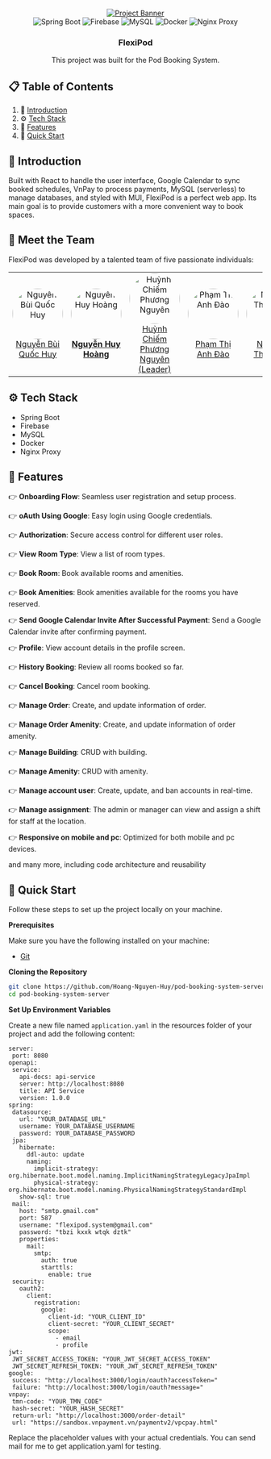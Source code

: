 <div align="center">
  <br />
    <a href="https://flexipod.site/" target="_blank">
      <img src="https://flexipod.site/assets/homePageBanner-BtHd3PD-.png" alt="Project Banner">
    </a>
  <br />

<div align="center">
  <img src="https://img.shields.io/badge/-Spring%20Boot-black?style=for-the-badge&logo=springboot&logoColor=white&color=6DB33F" alt="Spring Boot" />
  <img src="https://img.shields.io/badge/-Firebase-black?style=for-the-badge&logo=firebase&logoColor=white&color=FFCA28" alt="Firebase" />
  <img src="https://img.shields.io/badge/-MySQL-black?style=for-the-badge&logo=mysql&logoColor=white&color=4169E1" alt="MySQL" />
  <img src="https://img.shields.io/badge/-Docker-black?style=for-the-badge&logo=docker&logoColor=white&color=2496ED" alt="Docker" />
  <img src="https://img.shields.io/badge/-Nginx%20Proxy-black?style=for-the-badge&logo=nginx&logoColor=white&color=009639" alt="Nginx Proxy" />
</div>


<h3 align="center">FlexiPod</h3>

   <div align="center">
     This project was built for the Pod Booking System.
    </div>
</div>

## 📋 <a name="table">Table of Contents</a>

1. 🤖 [Introduction](#introduction)
2. ⚙️ [Tech Stack](#tech-stack)
3. 🔋 [Features](#features)
4. 🤸 [Quick Start](#quick-start)

## <a name="introduction">🤖 Introduction</a>

Built with React to handle the user interface, Google Calendar to sync booked schedules, VnPay to process payments, MySQL (serverless) to manage databases, and styled with MUI, FlexiPod is a perfect web app. Its main goal is to provide customers with a more convenient way to book spaces.

## <a name="meet-the-team">👥 Meet the Team</a>

FlexiPod was developed by a talented team of five passionate individuals:

<table align="center">
  <tr>
    <td align="center">
      <a href="https://github.com/HuyDiCode" target="_blank" title="Nguyễn Bùi Quốc Huy">
        <img src="https://avatars.githubusercontent.com/u/153421231?v=4" alt="Nguyễn Bùi Quốc Huy" width="100" height="100" style="border-radius: 50%;" />
        <br />
        Nguyễn Bùi Quốc Huy
      </a>
    </td>
    <td align="center">
      <a href="https://github.com/Hoang-Nguyen-Huy" target="_blank" title="Nguyễn Huy Hoàng">
        <img src="https://avatars.githubusercontent.com/u/121879570?v=4" alt="Nguyễn Huy Hoàng" width="100" height="100" style="border-radius: 50%;" />
        <br />
        <strong>Nguyễn Huy Hoàng</strong>
      </a>
    </td>
    <td align="center">
      <a href="https://github.com/nguyenhcp2004" target="_blank" title="Huỳnh Chiếm Phương Nguyên">
        <img src="https://avatars.githubusercontent.com/u/140372018?v=4" alt="Huỳnh Chiếm Phương Nguyên" width="100" height="100" style="border-radius: 50%;" />
        <br />
        Huỳnh Chiếm Phương Nguyên (Leader)
      </a>
    </td>
    <td align="center">
      <a href="https://github.com/toki-ai" target="_blank" title="Phạm Thị Anh Đào">
        <img src="https://avatars.githubusercontent.com/u/127603666?v=4" alt="Phạm Thị Anh Đào" width="100" height="100" style="border-radius: 50%;" />
        <br />
        Phạm Thị Anh Đào
      </a>
    </td>
    <td align="center">
      <a href="https://github.com/ThanhTriIsCoding" target="_blank" title="Nguyễn Thanh Trí">
        <img src="https://avatars.githubusercontent.com/u/86301855?v=4" alt="Nguyễn Thanh Trí" width="100" height="100" style="border-radius: 50%;" />
        <br />
        Nguyễn Thanh Trí
      </a>
    </td>
  </tr>
</table>



## <a name="tech-stack">⚙️ Tech Stack</a>

- Spring Boot 
- Firebase
- MySQL
- Docker
- Nginx Proxy

## <a name="features">🔋 Features</a>

👉 **Onboarding Flow**: Seamless user registration and setup process.

👉 **oAuth Using Google**: Easy login using Google credentials.

👉 **Authorization**: Secure access control for different user roles.

👉 **View Room Type**: View a list of room types.

👉 **Book Room**: Book available rooms and amenities.

👉 **Book Amenities**: Book amenities available for the rooms you have reserved.

👉 **Send Google Calendar Invite After Successful Payment**: Send a Google Calendar invite after confirming payment.

👉 **Profile**: View account details in the profile screen.

👉 **History Booking**: Review all rooms booked so far.

👉 **Cancel Booking**: Cancel room booking.

👉 **Manage Order**: Create, and update information of order.

👉 **Manage Order Amenity**: Create, and update information of order amenity.

👉 **Manage Building**: CRUD with building.

👉 **Manage Amenity**: CRUD with amenity.

👉 **Manage account user**: Create, update, and ban accounts in real-time.

👉 **Manage assignment**: The admin or manager can view and assign a shift for staff at the location.

👉 **Responsive on mobile and pc**: Optimized for both mobile and pc devices.

and many more, including code architecture and reusability

## <a name="quick-start">🤸 Quick Start</a>

Follow these steps to set up the project locally on your machine.

**Prerequisites**

Make sure you have the following installed on your machine:

- [Git](https://git-scm.com/)

**Cloning the Repository**

```bash
git clone https://github.com/Hoang-Nguyen-Huy/pod-booking-system-server.git
cd pod-booking-system-server
```

**Set Up Environment Variables**

Create a new file named `application.yaml` in the resources folder of your project and add the following content:

```env
server:
 port: 8080
openapi:
 service:
   api-docs: api-service
   server: http://localhost:8080
   title: API Service
   version: 1.0.0
spring:
 datasource:
   url: "YOUR_DATABASE_URL"
   username: YOUR_DATABASE_USERNAME
   password: YOUR_DATABASE_PASSWORD
 jpa:
   hibernate:
     ddl-auto: update
     naming:
       implicit-strategy: org.hibernate.boot.model.naming.ImplicitNamingStrategyLegacyJpaImpl
       physical-strategy: org.hibernate.boot.model.naming.PhysicalNamingStrategyStandardImpl
   show-sql: true
 mail:
   host: "smtp.gmail.com"
   port: 587
   username: "flexipod.system@gmail.com"
   password: "tbzi kxxk wtqk dztk"
   properties:
     mail:
       smtp:
         auth: true
         starttls:
           enable: true
 security:
   oauth2:
     client:
       registration:
         google:
           client-id: "YOUR_CLIENT_ID"
           client-secret: "YOUR_CLIENT_SECRET"
           scope:
             - email
             - profile
jwt:
 JWT_SECRET_ACCESS_TOKEN: "YOUR_JWT_SECRET_ACCESS_TOKEN"
 JWT_SECRET_REFRESH_TOKEN: "YOUR_JWT_SECRET_REFRESH_TOKEN"
google:
 success: "http://localhost:3000/login/oauth?accessToken="
 failure: "http://localhost:3000/login/oauth?message="
vnpay:
 tmn-code: "YOUR_TMN_CODE"
 hash-secret: "YOUR_HASH_SECRET"
 return-url: "http://localhost:3000/order-detail"
 url: "https://sandbox.vnpayment.vn/paymentv2/vpcpay.html"
```

Replace the placeholder values with your actual credentials. You can send mail for me to get application.yaml for testing.
